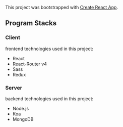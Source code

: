 This project was bootstrapped with [Create React App](https://github.com/facebook/create-react-app).


## Program Stacks

### Client 
frontend technologies used in this project:

* React
* React-Router v4
* Sass
* Redux

### Server 
backend technologies used in this project:

* Node.js
* Koa
* MongoDB
